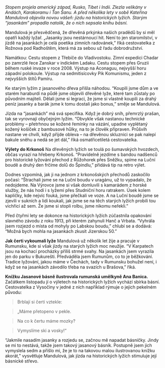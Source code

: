 *Stopem projela americký západ, Rusko, Tibet i Indii. Zlezla velikány v Andách, Karakoramu i Ťan Šanu. A před několika lety v sobě Kateřina Mandulová objevila novou vášeň: jízdu na historických lyžích. Starým “jasankám” propadla natolik, že o nich sepsala knihu básní.*

Mandulová je přesvědčená, že dřevěná prkýnka našich pradědů by si měl opatři každý lyžař. „Jasanky jsou nestárnoucí hit. Není to jen staromilství, v jízdě na jasankách je celá poetika zimních radovánek,” říká cestovatelka z Rožnova pod Radhoštěm, která má za sebou už řadu dobrodružství.

Namátkou: Cestu stopem z Třebíče do Vladivostoku. Zimní expedici Chadar po zamrzlé řece Zanskar v indickém Ladaku. Cestu stopem přes Gruzii během ruské invaze v roce 2008. Výstup na Aconaguu, nejvyšší horu západní polokoule. Výstup na sedmitisícovky Pik Komunismu, jeden z nejvyšších štítů Pamíru.

Ke starým lyžím z jasanového dřeva přišla náhodou. “Koupili jsme dům a ve starém haraburdí na půdě jsme objevili dřevěné lyže, které tam zůstaly po původním majiteli. Dělali jsme si legraci, že jsme si vlastně koupili za drahý peníz jasanky a barák jsme k tomu dostali jako bonus,” směje se Mandulová.

Jízda na “jasankách” má svá specifika. Když je dobrý sníh, přemrzlý prašan, tak se vyrovnají obyčejným lyžím. “Obvykle však nastanou technické problémy – přetrhnou se kožené řemínky na vázání, upadne vyplétaný kožený košíček z bambusové hůlky, na to je člověk připraven. Průšvih nastane ve chvíli, když přijde obleva – na dřevěnou skluznici se pak nalepí bakule sněhu a nedá se jet dál,” říká osmatřicetiletá cestovatelka.

**Výlety do Krkonoš**
Na dřevěných lyžích se toulá po šumavských hvozdech, občas vyrazí na hřebeny Krkonoš. “Pravidelně jezdíme s bandou nadšenců pro historické lyžování přechod z Růžohorek přes Sněžku, spíme na Luční boudě a druhý den frčíme dolů do Špindlu,” přidává tip na retro výlet.

Dodnes vzpomíná, jak ji na jednom z krkonošských přechodů zaskočilo počasí: “Štrachali jsme se na Luční boudu v uragánu, už to vypadalo, že nedojdeme. Na Výrovce jsme si však domluvili s kamarádem z horské služby, že nás hodí i s lyžemi přes Studniční horu ratrakem. Úsek kolem kapličky, kde nejvíc fouká, jsme přečkali ve voze. A na Luční boudě jsme se zjevili v sukních a lidi koukali, jak jsme se na těch starých lyžích probili tou vichřicí až sem. Že jsme si stopli rolbu, jsme nikomu neřekli.”

Před čtyřmi lety se dokonce na historických lyžích zúčastnila opakování slavného závodu z roku 1913, při kterém zahynuli Hanč a Vrbata. “Vyhrála jsem rozjezd o místa od mohyly po Labskou boudu,” chlubí se a dodává: “Možná bych mohla na jasankách zkusit Jizerskou 50.”

**Jak čerti vykoumali lyže**
Mandulová už několik let žije a pracuje v Rumunsku, kde si však jízdy na starých lyžích moc neužije. “V Karpatech jsou na kochací procházky příliš strmé svahy. Na jasankách jsem vyrazila jen do parku v Bukurešti. Předváděla jsem Rumunům, co to je běžkování. Tradice lyžování, jakou máme v Čechách, tady v Rumunsku bohužel není, i když se na jasankách závodilo třeba na svazích u Brašova,” říká.

**Knížku Jasanové básně ilustrovala rumunská umělkyně Ana Banica.**
Začátkem listopadu jí o výletech na historických lyžích vychází sbírka básní. Cestovatelka z Vysočiny v jedné z nich například rýmuje o jejich pekelném původu:

> Brblají si čerti vztekle:

> „Máme přetopeno v pekle.

> Na co k čertu máme mozky?

> Vymyslíme ski a vosky!“

“Jakmile nasadím jasanky a rozjedu se, začnou mě napadat básničky. Jindy se mi to nestává, takže jsem takový jasanový básník. Postupně jsem jich vymyslela sedm a přišlo mi, že je to na takovou malou ilustrovanou knížku akorát,” vysvětluje Mandulová, jak jízda na historických lyžích stimuluje její básnické střevo.